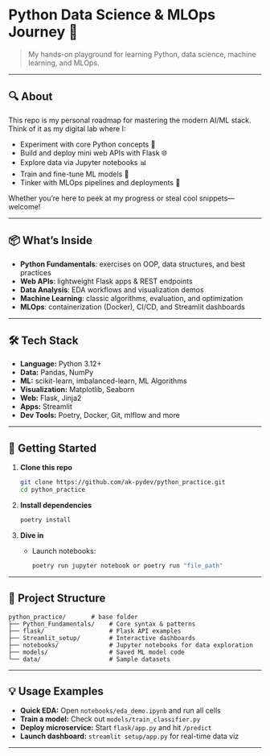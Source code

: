 # Python Data Science & MLOps Journey 🚀

> My hands-on playground for learning Python, data science, machine learning, and MLOps.

---

## 🔍 About

This repo is my personal roadmap for mastering the modern AI/ML stack. Think of it as my digital lab where I:

* Experiment with core Python concepts 🐍
* Build and deploy mini web APIs with Flask 🌐
* Explore data via Jupyter notebooks 📊
* Train and fine-tune ML models 🤖
* Tinker with MLOps pipelines and deployments 🚀

Whether you’re here to peek at my progress or steal cool snippets—welcome!

---

## 📦 What’s Inside

* **Python Fundamentals**: exercises on OOP, data structures, and best practices
* **Web APIs**: lightweight Flask apps & REST endpoints
* **Data Analysis**: EDA workflows and visualization demos
* **Machine Learning**: classic algorithms, evaluation, and optimization
* **MLOps**: containerization (Docker), CI/CD, and Streamlit dashboards

---

## 🛠 Tech Stack

* **Language:** Python 3.12+
* **Data:** Pandas, NumPy
* **ML:** scikit-learn, imbalanced-learn, ML Algorithms
* **Visualization:** Matplotlib, Seaborn
* **Web:** Flask, Jinja2
* **Apps:** Streamlit
* **Dev Tools:** Poetry, Docker, Git, mlflow and more

---

## 🚀 Getting Started

1. **Clone this repo**

   ```bash
   git clone https://github.com/ak-pydev/python_practice.git
   cd python_practice
   ```
2. **Install dependencies**

   ```bash
   poetry install
   ```
3. **Dive in**

   * Launch notebooks:

     ```bash
     poetry run jupyter notebook or poetry run "file_path"
     ```
   

---

## 📂 Project Structure

```text
python_practice/       # base folder
├── Python_Fundamentals/    # Core syntax & patterns
├── flask/                  # Flask API examples
├── Streamlit_setup/        # Interactive dashboards
├── notebooks/              # Jupyter notebooks for data exploration
├── models/                 # Saved ML model code
└── data/                   # Sample datasets
```

---

## 💡 Usage Examples

* **Quick EDA:** Open `notebooks/eda_demo.ipynb` and run all cells
* **Train a model:** Check out `models/train_classifier.py`
* **Deploy microservice:** Start `flask/app.py` and hit `/predict`
* **Launch dashboard:** `streamlit setup/app.py` for real-time data viz
---
